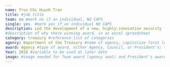 ```yaml
---
name: Truc-Chi Huynh Tran
title: #job title
team: no #mark no if an individual, NO CAPS
single: yes  #mark yes if an individual NO CAPS
description: Led the development of a new, highly-innovative security feature for future banknotes. This has enabled the United States Currency Program to scale back other projects, saving $2 million to date.
#description of why there winning award, in an excel spreadsheet
category: treasury #reference list of categories
agency: Department of the Treasury #name of agency, capitalize first letter of each name
award: Agency #type of award, either Agency, Council, or President's; this is case sensitive so make sure to match the options listed exactly. This section generates the format of the card
Year: 2018 #variable to be used at later date
image: #image needed for Team award (agency seal) and President's award (headshot); leave empty if and individual Agency award
---
```

